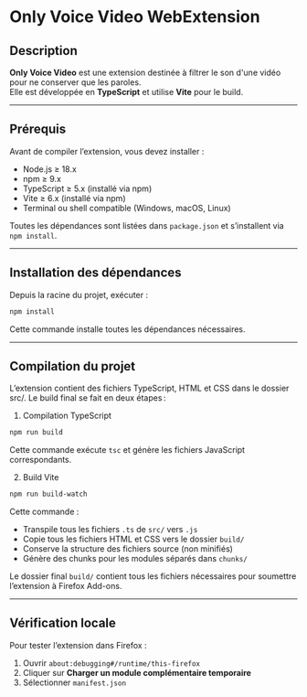 ﻿# Only Voice Video WebExtension
## Description

**Only Voice Video** est une extension destinée à filtrer le son d'une vidéo pour ne conserver que les paroles.<br>
Elle est développée en **TypeScript** et utilise **Vite** pour le build.

<hr/>

## Prérequis

Avant de compiler l’extension, vous devez installer :

- Node.js ≥ 18.x
- npm ≥ 9.x
- TypeScript ≥ 5.x (installé via npm)
- Vite ≥ 6.x (installé via npm)
- Terminal ou shell compatible (Windows, macOS, Linux)

Toutes les dépendances sont listées dans `package.json` et s’installent via `npm install`.

<hr/>

## Installation des dépendances

Depuis la racine du projet, exécuter :

```bash
npm install
```

Cette commande installe toutes les dépendances nécessaires.

<hr/>

## Compilation du projet

L’extension contient des fichiers TypeScript, HTML et CSS dans le dossier src/.
Le build final se fait en deux étapes :

1. Compilation TypeScript
```bash
npm run build
```
Cette commande exécute `tsc` et génère les fichiers JavaScript correspondants.

2. Build Vite
```bash
npm run build-watch
```
Cette commande :

- Transpile tous les fichiers `.ts` de `src/` vers `.js`
- Copie tous les fichiers HTML et CSS vers le dossier `build/`
- Conserve la structure des fichiers source (non minifiés)
- Génère des chunks pour les modules séparés dans `chunks/`

Le dossier final `build/` contient tous les fichiers nécessaires pour soumettre l’extension à Firefox Add-ons.

<hr/>

## Vérification locale

Pour tester l’extension dans Firefox :

1. Ouvrir `about:debugging#/runtime/this-firefox`
2. Cliquer sur **Charger un module complémentaire temporaire**
3. Sélectionner `manifest.json`
